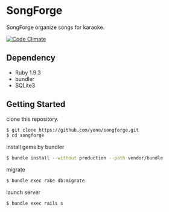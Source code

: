 # SongForge

SongForge organize songs for karaoke.

[![Code Climate](https://codeclimate.com/badge.png)](https://codeclimate.com/github/yono/songforge)

## Dependency

* Ruby 1.9.3
* bundler
* SQLite3

## Getting Started

clone this repository.

```bash
$ git clone https://github.com/yono/songforge.git
$ cd songforge
```

install gems by bundler

```bash
$ bundle install --without production --path vendor/bundle
```

migrate

```bash
$ bundle exec rake db:migrate
```

launch server

```bash
$ bundle exec rails s
```

